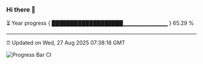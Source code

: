 ### Hi there 👋

⏳ Year progress { ███████████████████▁▁▁▁▁▁▁▁▁▁▁ } 65.29 %

---

⏰ Updated on Wed, 27 Aug 2025 07:38:18 GMT

![Progress Bar CI](https://github.com/IshwaranRudhara/GIT-ACTION/workflows/Progress%20Bar%20CI/badge.svg)
